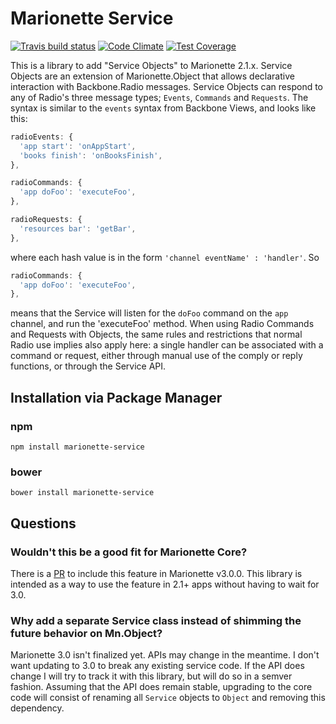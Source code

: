 # Marionette Service
[![Travis build status](http://img.shields.io/travis/benmccormick/marionette-service.svg?style=flat)](https://travis-ci.org/benmccormick/marionette-service)
[![Code Climate](https://codeclimate.com/github/benmccormick/marionette-service/badges/gpa.svg)](https://codeclimate.com/github/benmccormick/marionette-service)
[![Test Coverage](https://codeclimate.com/github/benmccormick/marionette-service/badges/coverage.svg)](https://codeclimate.com/github/benmccormick/marionette-service)

This is a library to add "Service Objects" to Marionette 2.1.x.  Service Objects are an extension of Marionette.Object that
allows declarative interaction with Backbone.Radio messages. Service Objects can respond to any of Radio's three message types; `Events`, `Commands` and `Requests`.  The syntax is similar to the `events` syntax from Backbone Views, and looks like this:

```js
radioEvents: {
  'app start': 'onAppStart',
  'books finish': 'onBooksFinish',
},

radioCommands: {
  'app doFoo': 'executeFoo',
},

radioRequests: {
  'resources bar': 'getBar',
},
```

where each hash value is in the form `'channel eventName' : 'handler'`.  So

```js
radioCommands: {
  'app doFoo': 'executeFoo',
},
```

means that the Service will listen for the `doFoo` command on the `app` channel, and run the 'executeFoo' method.  When using Radio Commands and Requests with Objects, the same rules and restrictions that normal Radio use implies also apply here: a single handler can be associated with a command or request, either through manual use of the comply or reply functions, or through the Service API.

## Installation via Package Manager

### npm

`npm install marionette-service`

### bower

`bower install marionette-service`


## Questions

### Wouldn't this be a good fit for Marionette Core?

There is a [PR](https://github.com/marionettejs/backbone.marionette/pull/2431) to include this feature in Marionette v3.0.0.  This library is
intended as a way to use the feature in 2.1+ apps without having to wait for 3.0.

### Why add a separate Service class instead of shimming the future behavior on Mn.Object?

Marionette 3.0 isn't finalized yet.  APIs may change in the meantime.  I don't want updating to 3.0 to break any existing service code.  If the API does change I will try to track it with this library, but will do so in a semver fashion.  Assuming that the API does remain stable, upgrading to the core code will consist of renaming all `Service` objects to `Object` and removing this dependency.
